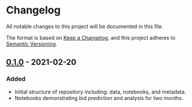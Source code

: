 # Changelog
All notable changes to this project will be documented in this file.

The format is based on [Keep a Changelog](https://keepachangelog.com/en/1.0.0/),
and this project adheres to [Semantic Versioning](https://semver.org/spec/v2.0.0.html).


## [0.1.0] - 2021-02-20
### Added
- Initial structure of repository including: data, notebooks, and metadata.
- Notebooks demonstrating bid prediction and analysis for two months.


[0.1.0]: https://github.com/bsmoliak/fa-lines/releases/tag/v0.1.0
